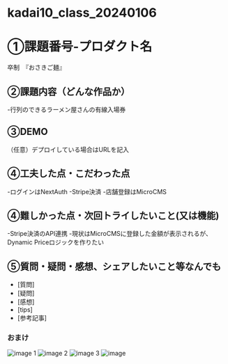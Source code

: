 # kadai10_class_20240106

# ①課題番号-プロダクト名
卒制　『おさきご麺』

## ②課題内容（どんな作品か）
-行列のできるラーメン屋さんの有線入場券




## ③DEMO
（任意）デプロイしている場合はURLを記入

## ④工夫した点・こだわった点
-ログインはNextAuth
-Stripe決済
-店舗登録はMicroCMS

## ④難しかった点・次回トライしたいこと(又は機能)
-Stripe決済のAPI連携
-現状はMicroCMSに登録した金額が表示されるが、Dynamic Priceロジックを作りたい

## ⑤質問・疑問・感想、シェアしたいこと等なんでも
- [質問]
- [疑問]
- [感想]
- [tips]
- [参考記事]


### おまけ

![image 1](https://github.com/sd08051sd08051/kadai10_class_20240106/assets/140617536/b2cc1c76-9ab5-4f3f-9b3d-775cf6681ba0)
![image 2](https://github.com/sd08051sd08051/kadai10_class_20240106/assets/140617536/86ba186e-7c29-4596-8bee-fcca2c0ebe09)
![image 3](https://github.com/sd08051sd08051/kadai10_class_20240106/assets/140617536/16dfc75c-80ac-44c7-b823-5264c692bacb)
![image](https://github.com/sd08051sd08051/kadai10_class_20240106/assets/140617536/2a813c5e-3ae8-41c9-be60-423b3217c601)





